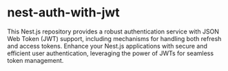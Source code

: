 # nest-auth-with-jwt
This Nest.js repository provides a robust authentication service with JSON Web Token (JWT) support, including mechanisms for handling both refresh and access tokens. Enhance your Nest.js applications with secure and efficient user authentication, leveraging the power of JWTs for seamless token management.
